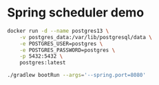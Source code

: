 # Spring scheduler demo

```bash
docker run -d --name postgres13 \
    -v postgres_data:/var/lib/postgresql/data \
    -e POSTGRES_USER=postgres \
    -e POSTGRES_PASSWORD=postgres \
    -p 5432:5432 \
    postgres:latest
```

```bash
./gradlew bootRun --args='--spring.port=8080'
```
